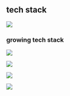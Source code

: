 

## tech stack

<img src="https://img.shields.io/badge/HTML-DF0000?style=flat-square&logo=HTML5&logoColor=white"/></a>

 ### growing tech stack
<img src="https://img.shields.io/badge/Python-3776AB?style=flat-square&logo=Python&logoColor=white"/></a> 

<img src="https://img.shields.io/badge/Github-181717?style=flat-square&logo=Github&logoColor=white"/></a>

<img src="https://img.shields.io/badge/++-00599C?style=flat-square&logo=C&logoColor=white"/></a>

<img src="https://img.shields.io/badge/VScode-007ACC?style=flat-square&logo=visualstudiocode&logoColor=white"/></a>
